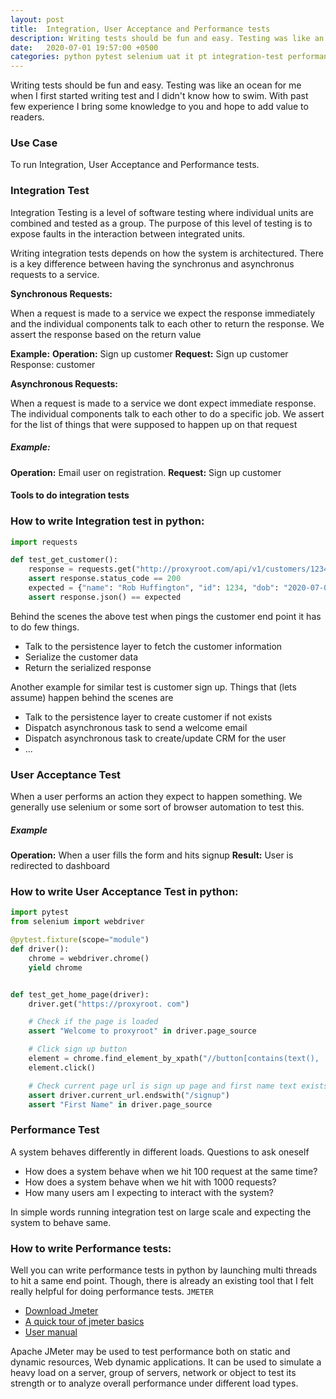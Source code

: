 ```yaml
---
layout: post
title:  Integration, User Acceptance and Performance tests
description: Writing tests should be fun and easy. Testing was like an ocean for me when I first started writing test and I didn't know how to swim. With past few experience I bring some knowledge to you and hope to add value to readers.
date:   2020-07-01 19:57:00 +0500
categories: python pytest selenium uat it pt integration-test performance-test user-acceptance-test chrome
---
```


Writing tests should be fun and easy. Testing was like an ocean for me when I first started writing test and I didn't know how to swim. With past few experience I bring some knowledge to you and hope to add value to readers.

### Use Case

To run Integration, User Acceptance and Performance tests.

### Integration Test

Integration Testing is a level of software testing where individual units are combined
and tested as a group. The purpose of this level of testing is to expose faults
in the interaction between integrated units.

Writing integration tests depends on how the system is architectured. There is a key
difference between having the synchronus and asynchronus requests to a service.

**Synchronous Requests:**

When a request is made to a service we expect the response immediately and the individual components
talk to each other to return the response. We assert the response based on the return value

**Example:**
**Operation:** Sign up customer
**Request:** Sign up customer
Response: customer

**Asynchronous Requests:**

When a request is made to a service we dont expect immediate response. The individual components
talk to each other to do a specific job. We assert for the list of things that were supposed to happen up on that request

##### Example:
**Operation:** Email user on registration.
**Request:** Sign up customer
#### Tools to do integration tests

### How to write Integration test in python:

```python
import requests

def test_get_customer():
    response = requests.get("http://proxyroot.com/api/v1/customers/1234")
    assert response.status_code == 200
    expected = {"name": "Rob Huffington", "id": 1234, "dob": "2020-07-01"}
    assert response.json() == expected

```

Behind the scenes the above test when pings the customer end point it has to do few things.
- Talk to the persistence layer to fetch the customer information
- Serialize the customer data
- Return the serialized response

Another example for similar test is customer sign up. Things that (lets assume) happen behind the scenes are
- Talk to the persistence layer to create customer if not exists
- Dispatch asynchronous task to send a welcome email
- Dispatch asynchronous task to create/update CRM for the user
- ...

### User Acceptance Test

When a user performs an action they expect to happen something. We generally use selenium or some sort of browser
automation to test this.

##### Example
**Operation:** When a user fills the form and hits signup
**Result:** User is redirected to dashboard

### How to write User Acceptance Test in python:

```python
import pytest
from selenium import webdriver

@pytest.fixture(scope="module")
def driver():
    chrome = webdriver.chrome()
    yield chrome


def test_get_home_page(driver):
    driver.get("https://proxyroot. com")

    # Check if the page is loaded
    assert "Welcome to proxyroot" in driver.page_source

    # Click sign up button
    element = chrome.find_element_by_xpath("//button[contains(text(), 'Signup')]")
    element.click()

    # Check current page url is sign up page and first name text exists in page
    assert driver.current_url.endswith("/signup")
    assert "First Name" in driver.page_source
```

### Performance Test

A system behaves differently in different loads. Questions to ask oneself
- How does a system behave when we hit 100 request at the same time?
- How does a system behave when we hit with 1000 requests?
- How many users am I expecting to interact with the system?

In simple words running integration test on large scale and expecting the system to behave same.

### How to write Performance tests:

Well you can write performance tests in python by launching multi threads to hit a same end point. Though, there is already an existing tool that I felt really helpful for doing performance tests. `JMETER`

- [Download Jmeter](http://jmeter.apache.org/download_jmeter.cgi)
- [A quick tour of jmeter basics](https://www.youtube.com/watch?v=mXGcBvWYl-U)
- [User manual](https://jmeter.apache.org/usermanual/index.html)

Apache JMeter may be used to test performance both on static and dynamic resources, Web dynamic applications. It can be used to simulate a heavy load on a server, group of servers, network or object to test its strength or to analyze overall performance under different load types.
